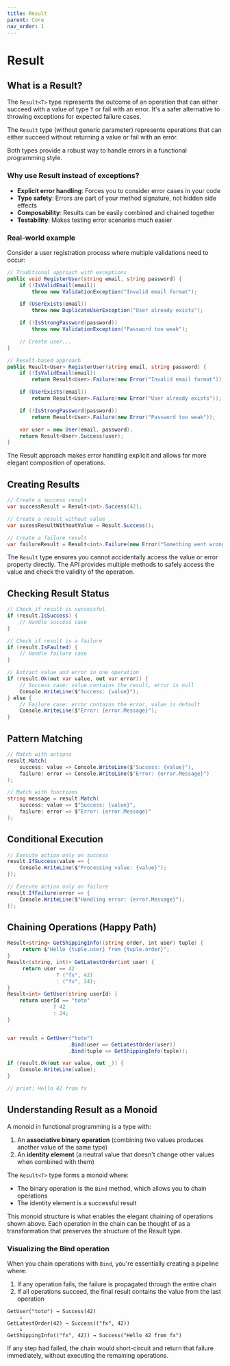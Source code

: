 ```yaml
---
title: Result
parent: Core
nav_order: 1
---
```


# Result

## What is a Result?

The `Result<T>` type represents the outcome of an operation that can either succeed with a value of type `T` or fail
with an error. It's a safer alternative to throwing exceptions for expected failure cases.

The `Result` type (without generic parameter) represents operations that can either succeed without returning a value or
fail with an error.

Both types provide a robust way to handle errors in a functional programming style.

### Why use Result instead of exceptions?

- **Explicit error handling**: Forces you to consider error cases in your code
- **Type safety**: Errors are part of your method signature, not hidden side effects
- **Composability**: Results can be easily combined and chained together
- **Testability**: Makes testing error scenarios much easier

### Real-world example

Consider a user registration process where multiple validations need to occur:

```csharp
// Traditional approach with exceptions
public void RegisterUser(string email, string password) {
    if (!IsValidEmail(email))
        throw new ValidationException("Invalid email format");

    if (UserExists(email))
        throw new DuplicateUserException("User already exists");

    if (!IsStrongPassword(password))
        throw new ValidationException("Password too weak");

    // Create user...
}

// Result-based approach
public Result<User> RegisterUser(string email, string password) {
    if (!IsValidEmail(email))
        return Result<User>.Failure(new Error("Invalid email format"));

    if (UserExists(email))
        return Result<User>.Failure(new Error("User already exists"));

    if (!IsStrongPassword(password))
        return Result<User>.Failure(new Error("Password too weak"));

    var user = new User(email, password);
    return Result<User>.Success(user);
}
```

The Result approach makes error handling explicit and allows for more elegant composition of operations.

## Creating Results

```csharp
// Create a success result
var successResult = Result<int>.Success(42);

// Create a result without value
var sucessResultWithoutValue = Result.Success();

// Create a failure result
var failureResult = Result<int>.Failure(new Error("Something went wrong"));
```

The `Result` type ensures you cannot accidentally access the value or error property directly.
The API provides multiple methods to safely access the value and check the validity of the operation.

## Checking Result Status


```csharp
// Check if result is successful
if (result.IsSuccess) {
    // Handle success case
}

// Check if result is a failure
if (result.IsFaulted) {
    // Handle failure case
}

// Extract value and error in one operation
if (result.Ok(out var value, out var error)) {
    // Success case: value contains the result, error is null
    Console.WriteLine($"Success: {value}");
} else {
    // Failure case: error contains the error, value is default
    Console.WriteLine($"Error: {error.Message}");
}
```

## Pattern Matching

```csharp
// Match with actions
result.Match(
    success: value => Console.WriteLine($"Success: {value}"),
    failure: error => Console.WriteLine($"Error: {error.Message}")
);

// Match with functions
string message = result.Match(
    success: value => $"Success: {value}",
    failure: error => $"Error: {error.Message}"
);
```

## Conditional Execution

```csharp
// Execute action only on success
result.IfSuccess(value => {
    Console.WriteLine($"Processing value: {value}");
});

// Execute action only on failure
result.IfFailure(error => {
    Console.WriteLine($"Handling error: {error.Message}");
});
```

## Chaining Operations (Happy Path)

```csharp
Result<string> GetShippingInfo((string order, int user) tuple) {
     return $"Hello {tuple.user} from {tuple.order}";
}
Result<(string, int)> GetLatestOrder(int user) {
     return user == 42
                ? ("fx", 42)
                : ("fx", 24);
}
Result<int> GetUser(string userId) {
    return userId == "toto"
               ? 42
               : 24;
}


var result = GetUser("toto")
                    .Bind(user => GetLatestOrder(user))
                    .Bind(tuple => GetShippingInfo(tuple));

if (result.Ok(out var value, out _)) {
    Console.WriteLine(value);
}

// print: Hello 42 from fx
```

## Understanding Result as a Monoid

A monoid in functional programming is a type with:
1. An **associative binary operation** (combining two values produces another value of the same type)
2. An **identity element** (a neutral value that doesn't change other values when combined with them)

The `Result<T>` type forms a monoid where:
- The binary operation is the `Bind` method, which allows you to chain operations
- The identity element is a successful result

This monoid structure is what enables the elegant chaining of operations shown above. Each operation in the chain can be thought of as a transformation that preserves the structure of the Result type.

### Visualizing the Bind operation

When you chain operations with `Bind`, you're essentially creating a pipeline where:

1. If any operation fails, the failure is propagated through the entire chain
2. If all operations succeed, the final result contains the value from the last operation

```
GetUser("toto") → Success(42)
    ↓
GetLatestOrder(42) → Success(("fx", 42))
    ↓
GetShippingInfo(("fx", 42)) → Success("Hello 42 from fx")
```

If any step had failed, the chain would short-circuit and return that failure immediately, without executing the remaining operations.
